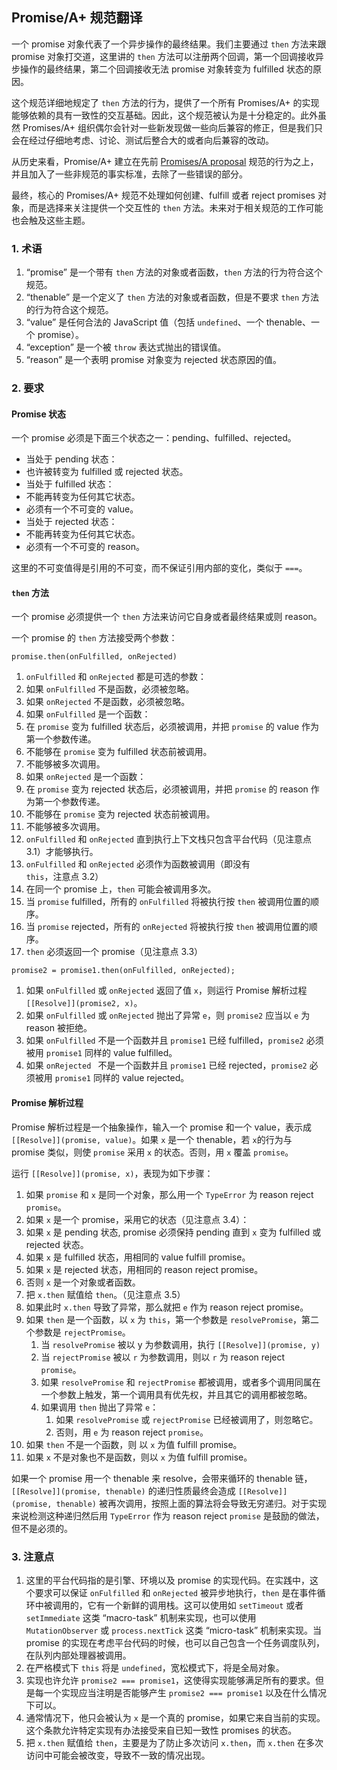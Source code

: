## Promise/A+ 规范翻译

一个 promise 对象代表了一个异步操作的最终结果。我们主要通过 `then` 方法来跟 promise 对象打交道，这里讲的 `then` 方法可以注册两个回调，第一个回调接收异步操作的最终结果，第二个回调接收无法 promise 对象转变为 fulfilled 状态的原因。

这个规范详细地规定了 `then` 方法的行为，提供了一个所有 Promises/A+ 的实现能够依赖的具有一致性的交互基础。因此，这个规范被认为是十分稳定的。此外虽然 Promises/A+ 组织偶尔会针对一些新发现做一些向后兼容的修正，但是我们只会在经过仔细地考虑、讨论、测试后整合大的或者向后兼容的改动。

从历史来看，Promise/A+ 建立在先前 [Promises/A proposal](http://wiki.commonjs.org/wiki/Promises/A) 规范的行为之上，并且加入了一些非规范的事实标准，去除了一些错误的部分。

最终，核心的 Promises/A+ 规范不处理如何创建、fulfill 或者 reject promises 对象，而是选择来关注提供一个交互性的 `then` 方法。未来对于相关规范的工作可能也会触及这些主题。

### 1. 术语

1. “promise” 是一个带有 `then` 方法的对象或者函数，`then` 方法的行为符合这个规范。
2. “thenable” 是一个定义了 `then` 方法的对象或者函数，但是不要求 `then` 方法的行为符合这个规范。
3. “value” 是任何合法的 JavaScript 值（包括 `undefined`、一个 thenable、一个 promise）。
4. “exception” 是一个被 `throw` 表达式抛出的错误值。
5. “reason” 是一个表明 promise 对象变为 rejected 状态原因的值。

### 2. 要求

#### Promise 状态

一个 promise 必须是下面三个状态之一：pending、fulfilled、rejected。

- 当处于 pending 状态：
 - 也许被转变为 fulfilled 或 rejected 状态。
- 当处于 fulfilled 状态：
 - 不能再转变为任何其它状态。
 - 必须有一个不可变的 value。
- 当处于 rejected 状态：
 - 不能再转变为任何其它状态。
 - 必须有一个不可变的 reason。

这里的不可变值得是引用的不可变，而不保证引用内部的变化，类似于 `===`。
 
#### `then` 方法

一个 promise 必须提供一个 `then` 方法来访问它自身或者最终结果或则 reason。

一个 promise 的 `then` 方法接受两个参数：

```
promise.then(onFulfilled, onRejected)
```

1. `onFulfilled` 和 `onRejected` 都是可选的参数：
 1. 如果 `onFulfilled` 不是函数，必须被忽略。
 2. 如果 `onRejected` 不是函数，必须被忽略。
2. 如果 `onFulfilled` 是一个函数：
 1. 在 `promise` 变为 fulfilled 状态后，必须被调用，并把 `promise` 的 value 作为第一个参数传递。
 2. 不能够在 `promise` 变为 fulfilled 状态前被调用。
 3. 不能够被多次调用。
3. 如果 `onRejected` 是一个函数：
 1. 在 `promise` 变为 rejected 状态后，必须被调用，并把 `promise` 的 reason 作为第一个参数传递。
 2. 不能够在 `promise` 变为 rejected 状态前被调用。
 3. 不能够被多次调用。
4. `onFulfilled` 和 `onRejected` 直到执行上下文栈只包含平台代码（见注意点 3.1）才能够执行。
5. `onFulfilled` 和 `onRejected` 必须作为函数被调用（即没有 `this`，注意点 3.2）
6. 在同一个 promise 上，`then` 可能会被调用多次。
 1. 当 `promise` fulfilled，所有的 `onFulfilled` 将被执行按 `then` 被调用位置的顺序。
 2. 当 `promise` rejected，所有的 `onRejected` 将被执行按 `then` 被调用位置的顺序。
7. `then` 必须返回一个 promise（见注意点 3.3） 
```
promise2 = promise1.then(onFulfilled, onRejected);
```
 1. 如果 `onFulfilled` 或 `onRejected` 返回了值 `x`，则运行 Promise 解析过程 `[[Resolve]](promise2, x)`。
 2. 如果 `onFulfilled` 或 `onRejected` 抛出了异常 `e`，则 `promise2` 应当以 `e` 为 reason 被拒绝。
 3. 如果 `onFulfilled` 不是一个函数并且 `promise1` 已经 fulfilled，`promise2` 必须被用 `promise1` 同样的 value fulfilled。
 4. 如果 `onRejected ` 不是一个函数并且 `promise1` 已经 rejected，`promise2` 必须被用 `promise1` 同样的 value rejected。

#### Promise 解析过程

Promise 解析过程是一个抽象操作，输入一个 promise 和一个 value，表示成 `[[Resolve]](promise, value)`。如果 `x` 是一个 thenable，若 `x`的行为与 promise 类似，则使 `promise` 采用 `x` 的状态。否则，用 `x` 覆盖 `promise`。

运行 `[[Resolve]](promise, x)`，表现为如下步骤：

1. 如果 `promise` 和 `x` 是同一个对象，那么用一个 `TypeError` 为 reason reject `promise`。
2. 如果 `x` 是一个 promise，采用它的状态（见注意点 3.4）：
 1. 如果 `x` 是 pending 状态, promise 必须保持 pending 直到 `x` 变为 fulfilled 或 rejected 状态。
 2. 如果 `x` 是 fulfilled 状态，用相同的 value fulfill promise。
 3. 如果 `x` 是 rejected 状态，用相同的 reason reject promise。
3. 否则 `x` 是一个对象或者函数。
 1. 把 `x.then` 赋值给 `then`。（见注意点 3.5）
 2. 如果此时 `x.then` 导致了异常，那么就把 `e` 作为 reason reject promise。
 3. 如果 `then` 是一个函数，以 `x` 为 `this`，第一个参数是 `resolvePromise`，第二个参数是 `rejectPromise`。
     1. 当 `resolvePromise` 被以 y 为参数调用，执行 `[[Resolve]](promise, y)`
     2. 当 `rejectPromise` 被以 `r` 为参数调用，则以 `r` 为 reason reject `promise`。
     3. 如果 `resolvePromise` 和 `rejectPromise` 都被调用，或者多个调用同属在一个参数上触发，第一个调用具有优先权，并且其它的调用都被忽略。
     4. 如果调用 `then` 抛出了异常 `e`：
         1. 如果 `resolvePromise` 或 `rejectPromise` 已经被调用了，则忽略它。
         2. 否则，用 `e` 为 reason reject `promise`。
 4. 如果 `then` 不是一个函数，则 以 `x` 为值 fulfill promise。
4. 如果 `x` 不是对象也不是函数，则以 `x` 为值 fulfill promise。

如果一个 promise 用一个 thenable 来 resolve，会带来循环的 thenable 链，`[[Resolve]](promise, thenable)` 的递归性质最终会造成 `[[Resolve]](promise, thenable)` 被再次调用，按照上面的算法将会导致无穷递归。对于实现来说检测这种递归然后用 `TypeError` 作为 reason reject `promise` 是鼓励的做法，但不是必须的。

### 3. 注意点     

1. 这里的平台代码指的是引擎、环境以及 promise 的实现代码。在实践中，这个要求可以保证 `onFulfilled` 和 `onRejected` 被异步地执行，`then` 是在事件循环中被调用的，它有一个新鲜的调用栈。这可以使用如 `setTimeout` 或者 `setImmediate` 这类 “macro-task” 机制来实现，也可以使用 `MutationObserver` 或 `process.nextTick` 这类 “micro-task” 机制来实现。当 promise 的实现在考虑平台代码的时候，也可以自己包含一个任务调度队列，在队列内部处理器被调用。
2. 在严格模式下 `this` 将是 `undefined`，宽松模式下，将是全局对象。
3. 实现也许允许 `promise2 === promise1`，这使得实现能够满足所有的要求。但是每一个实现应当注明是否能够产生 `promise2 === promise1` 以及在什么情况下可以。
4. 通常情况下，他只会被认为 `x` 是一个真的 promise，如果它来自当前的实现。这个条款允许特定实现有办法接受来自已知一致性 promises 的状态。
5. 把 `x.then` 赋值给 `then`，主要是为了防止多次访问 `x.then`，而 `x.then` 在多次访问中可能会被改变，导致不一致的情况出现。 

